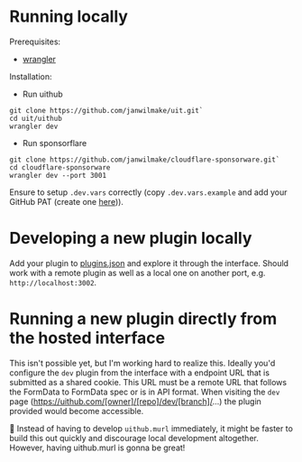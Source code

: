 # Running locally

Prerequisites:

- [wrangler](https://developers.cloudflare.com/workers/wrangler/install-and-update/)

Installation:

- Run uithub

```
git clone https://github.com/janwilmake/uit.git`
cd uit/uithub
wrangler dev
```

- Run sponsorflare

```
git clone https://github.com/janwilmake/cloudflare-sponsorware.git`
cd cloudflare-sponsorware
wrangler dev --port 3001
```

Ensure to setup `.dev.vars` correctly (copy `.dev.vars.example` and add your GitHub PAT (create one [here](https://github.com/settings/tokens))).

# Developing a new plugin locally

Add your plugin to [plugins.json](uithub/public/plugins.json) and explore it through the interface. Should work with a remote plugin as well as a local one on another port, e.g. `http://localhost:3002`.

# Running a new plugin directly from the hosted interface

This isn't possible yet, but I'm working hard to realize this. Ideally you'd configure the `dev` plugin from the interface with a endpoint URL that is submitted as a shared cookie. This URL must be a remote URL that follows the FormData to FormData spec or is in API format. When visiting the `dev` page (https://uithub.com/[owner]/[repo]/dev/[branch]/...) the plugin provided would become accessible.

🤔 Instead of having to develop `uithub.murl` immediately, it might be faster to build this out quickly and discourage local development altogether. However, having uithub.murl is gonna be great!
